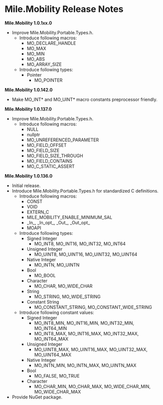 ﻿# Mile.Mobility Release Notes

**Mile.Mobility 1.0.1xx.0**

- Improve Mile.Mobility.Portable.Types.h.
  - Introduce following macros:
    - MO_DECLARE_HANDLE
    - MO_MAX
    - MO_MIN
    - MO_ABS
    - MO_ARRAY_SIZE
  - Introduce following types:
    - Pointer
      - MO_POINTER

**Mile.Mobility 1.0.142.0**

- Make MO_INT* and MO_UINT* macro constants preprocessor friendly.

**Mile.Mobility 1.0.137.0**

- Improve Mile.Mobility.Portable.Types.h.
  - Introduce following macros:
    - NULL
    - nullptr
    - MO_UNREFERENCED_PARAMETER
    - MO_FIELD_OFFSET
    - MO_FIELD_SIZE
    - MO_FIELD_SIZE_THROUGH
    - MO_FIELD_CONTAINS
    - MO_C_STATIC_ASSERT

**Mile.Mobility 1.0.136.0**

- Initial release.
- Introduce Mile.Mobility.Portable.Types.h for standardized C definitions.
  - Introduce following macros:
    - CONST
    - VOID
    - EXTERN_C
    - MILE_MOBILITY_ENABLE_MINIMUM_SAL
    - \_In\_, \_In\_opt\_, \_Out\_, \_Out\_opt\_
    - MOAPI
  - Introduce following types:
    - Signed Integer
      - MO_INT8, MO_INT16, MO_INT32, MO_INT64
    - Unsigned Integer
      - MO_UINT8, MO_UINT16, MO_UINT32, MO_UINT64
    - Native Integer
      - MO_INTN, MO_UINTN
    - Bool
      - MO_BOOL
    - Character 
      - MO_CHAR, MO_WIDE_CHAR
    - String
      - MO_STRING, MO_WIDE_STRING
    - Constant String
      - MO_CONSTANT_STRING, MO_CONSTANT_WIDE_STRING
  - Introduce following constant values:
    - Signed Integer 
      - MO_INT8_MIN, MO_INT16_MIN, MO_INT32_MIN, MO_INT64_MIN
      - MO_INT8_MAX, MO_INT16_MAX, MO_INT32_MAX, MO_INT64_MAX
    - Unsigned Integer
      - MO_UINT8_MAX, MO_UINT16_MAX, MO_UINT32_MAX, MO_UINT64_MAX
    - Native Integer
      - MO_INTN_MIN, MO_INTN_MAX, MO_UINTN_MAX
    - Bool
      - MO_FALSE, MO_TRUE
    - Character 
      - MO_CHAR_MIN, MO_CHAR_MAX, MO_WIDE_CHAR_MIN, MO_WIDE_CHAR_MAX
- Provide NuGet package.
